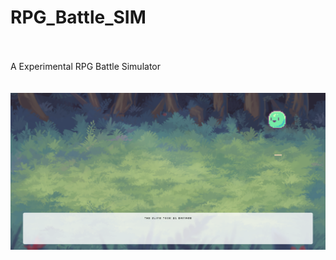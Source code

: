 # RPG_Battle_SIM
<br>
<br>
A Experimental RPG Battle Simulator<br><br><br>
<img src="assets/DEMO.png">
